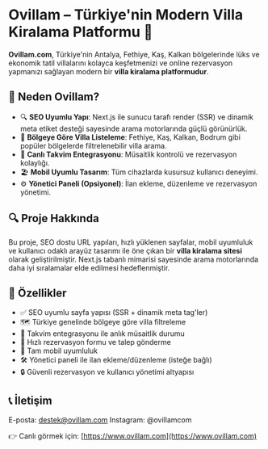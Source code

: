 # Ovillam – Türkiye'nin Modern Villa Kiralama Platformu 🏡

**Ovillam.com**, Türkiye'nin Antalya, Fethiye, Kaş, Kalkan bölgelerinde lüks ve ekonomik tatil villalarını kolayca keşfetmenizi ve online rezervasyon yapmanızı sağlayan modern bir **villa kiralama platformudur**.

## 🌟 Neden Ovillam?

- 🔍 **SEO Uyumlu Yapı**: Next.js ile sunucu tarafı render (SSR) ve dinamik meta etiket desteği sayesinde arama motorlarında güçlü görünürlük.
- 📍 **Bölgeye Göre Villa Listeleme**: Fethiye, Kaş, Kalkan, Bodrum gibi popüler bölgelerde filtrelenebilir villa arama.
- 📅 **Canlı Takvim Entegrasyonu**: Müsaitlik kontrolü ve rezervasyon kolaylığı.
- 🏖️ **Mobil Uyumlu Tasarım**: Tüm cihazlarda kusursuz kullanıcı deneyimi.
- ⚙️ **Yönetici Paneli (Opsiyonel)**: İlan ekleme, düzenleme ve rezervasyon yönetimi.

## 🔍 Proje Hakkında

Bu proje, SEO dostu URL yapıları, hızlı yüklenen sayfalar, mobil uyumluluk ve kullanıcı odaklı arayüz tasarımı ile öne çıkan bir **villa kiralama sitesi** olarak geliştirilmiştir. Next.js tabanlı mimarisi sayesinde arama motorlarında daha iyi sıralamalar elde edilmesi hedeflenmiştir.

## 🚀 Özellikler

- ✅ SEO uyumlu sayfa yapısı (SSR + dinamik meta tag'ler)
- 🗺️ Türkiye genelinde bölgeye göre villa filtreleme
- 📅 Takvim entegrasyonu ile anlık müsaitlik durumu
- 💬 Hızlı rezervasyon formu ve talep gönderme
- 📱 Tam mobil uyumluluk
- 🛠️ Yönetici paneli ile ilan ekleme/düzenleme (isteğe bağlı)
- 🔒 Güvenli rezervasyon ve kullanıcı yönetimi altyapısı

## 📞 İletişim
E-posta: destek@ovillam.com
Instagram: @ovillamcom

👉 Canlı görmek için: [https://www.ovillam.com](https://www.ovillam.com)

